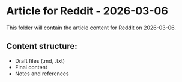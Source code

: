 # Article for Reddit - 2026-03-06

This folder will contain the article content for Reddit on 2026-03-06.

## Content structure:
- Draft files (.md, .txt)
- Final content
- Notes and references
